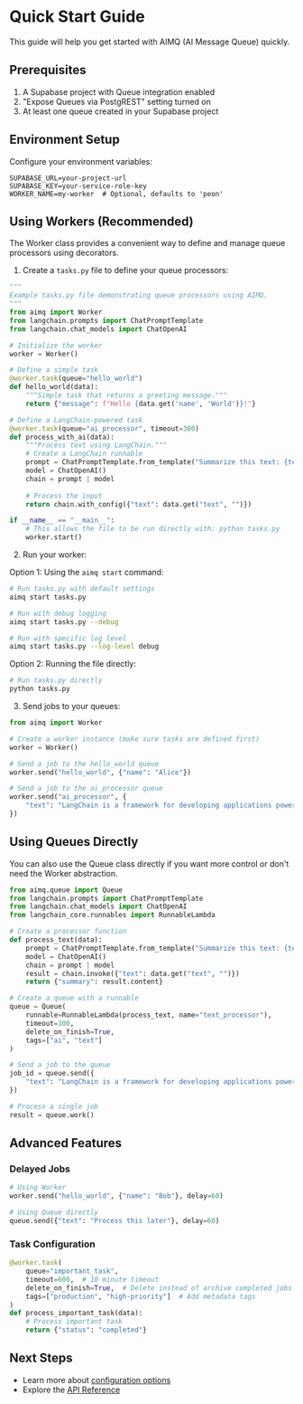 # Quick Start Guide

This guide will help you get started with AIMQ (AI Message Queue) quickly.

## Prerequisites

1. A Supabase project with Queue integration enabled
2. "Expose Queues via PostgREST" setting turned on
3. At least one queue created in your Supabase project

## Environment Setup

Configure your environment variables:

```env
SUPABASE_URL=your-project-url
SUPABASE_KEY=your-service-role-key
WORKER_NAME=my-worker  # Optional, defaults to 'peon'
```

## Using Workers (Recommended)

The Worker class provides a convenient way to define and manage queue processors using decorators.

1. Create a `tasks.py` file to define your queue processors:

```python
"""
Example tasks.py file demonstrating queue processors using AIMQ.
"""
from aimq import Worker
from langchain.prompts import ChatPromptTemplate
from langchain.chat_models import ChatOpenAI

# Initialize the worker
worker = Worker()

# Define a simple task
@worker.task(queue="hello_world")
def hello_world(data):
    """Simple task that returns a greeting message."""
    return {"message": f"Hello {data.get('name', 'World')}!"}

# Define a LangChain-powered task
@worker.task(queue="ai_processor", timeout=300)
def process_with_ai(data):
    """Process text using LangChain."""
    # Create a LangChain runnable
    prompt = ChatPromptTemplate.from_template("Summarize this text: {text}")
    model = ChatOpenAI()
    chain = prompt | model
    
    # Process the input
    return chain.with_config({"text": data.get("text", "")})

if __name__ == "__main__":
    # This allows the file to be run directly with: python tasks.py
    worker.start()
```

2. Run your worker:

Option 1: Using the `aimq start` command:
```bash
# Run tasks.py with default settings
aimq start tasks.py

# Run with debug logging
aimq start tasks.py --debug

# Run with specific log level
aimq start tasks.py --log-level debug
```

Option 2: Running the file directly:
```bash
# Run tasks.py directly
python tasks.py
```

3. Send jobs to your queues:

```python
from aimq import Worker

# Create a worker instance (make sure tasks are defined first)
worker = Worker()

# Send a job to the hello_world queue
worker.send("hello_world", {"name": "Alice"})

# Send a job to the ai_processor queue
worker.send("ai_processor", {
    "text": "LangChain is a framework for developing applications powered by language models."
})
```

## Using Queues Directly

You can also use the Queue class directly if you want more control or don't need the Worker abstraction.

```python
from aimq.queue import Queue
from langchain.prompts import ChatPromptTemplate
from langchain.chat_models import ChatOpenAI
from langchain_core.runnables import RunnableLambda

# Create a processor function
def process_text(data):
    prompt = ChatPromptTemplate.from_template("Summarize this text: {text}")
    model = ChatOpenAI()
    chain = prompt | model
    result = chain.invoke({"text": data.get("text", "")})
    return {"summary": result.content}

# Create a queue with a runnable
queue = Queue(
    runnable=RunnableLambda(process_text, name="text_processor"),
    timeout=300,
    delete_on_finish=True,
    tags=["ai", "text"]
)

# Send a job to the queue
job_id = queue.send({
    "text": "LangChain is a framework for developing applications powered by language models."
})

# Process a single job
result = queue.work()
```

## Advanced Features

### Delayed Jobs

```python
# Using Worker
worker.send("hello_world", {"name": "Bob"}, delay=60)

# Using Queue directly
queue.send({"text": "Process this later"}, delay=60)
```

### Task Configuration

```python
@worker.task(
    queue="important_task",
    timeout=600,  # 10 minute timeout
    delete_on_finish=True,  # Delete instead of archive completed jobs
    tags=["production", "high-priority"]  # Add metadata tags
)
def process_important_task(data):
    # Process important task
    return {"status": "completed"}
```

## Next Steps

- Learn more about [configuration options](configuration.md)
- Explore the [API Reference](../api/overview.md)

